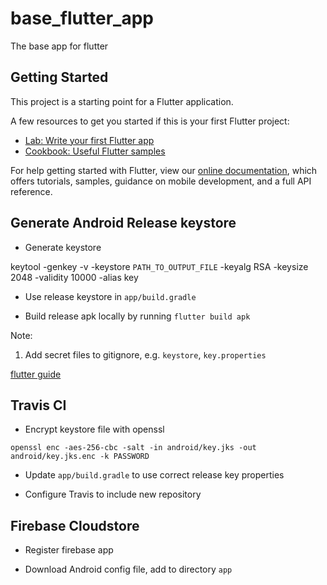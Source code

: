 # base_flutter_app

The base app for flutter

## Getting Started

This project is a starting point for a Flutter application.

A few resources to get you started if this is your first Flutter project:

- [Lab: Write your first Flutter app](https://flutter.io/docs/get-started/codelab)
- [Cookbook: Useful Flutter samples](https://flutter.io/docs/cookbook)

For help getting started with Flutter, view our 
[online documentation](https://flutter.io/docs), which offers tutorials, 
samples, guidance on mobile development, and a full API reference.


## Generate Android Release keystore
* Generate keystore

keytool -genkey -v -keystore `PATH_TO_OUTPUT_FILE` -keyalg RSA -keysize 2048 -validity 10000 -alias key

* Use release keystore in `app/build.gradle`

* Build release apk locally by running `flutter build apk`

Note:
1. Add secret files to gitignore, e.g. `keystore`, `key.properties`

[flutter guide](https://flutter.io/docs/deployment/android)

## Travis CI

* Encrypt keystore file with openssl

`openssl enc -aes-256-cbc -salt -in android/key.jks -out android/key.jks.enc -k PASSWORD`

* Update `app/build.gradle` to use correct release key properties 

* Configure Travis to include new repository

## Firebase Cloudstore

* Register firebase app

* Download Android config file, add to directory `app`


